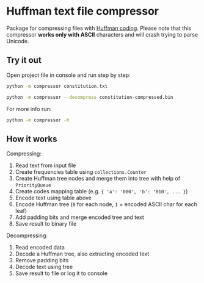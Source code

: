 # Huffman text file compressor

Package for compressing files with [Huffman coding](https://en.wikipedia.org/wiki/Huffman_coding). Please note that this compressor **works only with ASCII** characters and will crash trying to parse Unicode.

## Try it out

Open project file in console and run step by step:

```sh
python -m compressor constitution.txt

python -m compressor --decompress constitution-compressed.bin
```

For more info run:

```sh
python -m compressor -h
```

## How it works

Compressing:

1. Read text from input file
2. Create frequencies table using `collections.Counter`
3. Create Huffman tree nodes and merge them into tree with help of `PriorityQueue`
4. Create codes mapping table (e.g. `{ 'a': '000', 'b': '010', ... }`)
5. Encode text using table above
6. Encode Huffman tree (`0` for each node, `1` + encoded ASCII char for each leaf)
7. Add padding bits and merge encoded tree and text
8. Save result to binary file

Decompressing:

1. Read encoded data
2. Decode a Huffman tree, also extracting encoded text
3. Remove padding bits
4. Decode text using tree
5. Save result to file or log it to console
